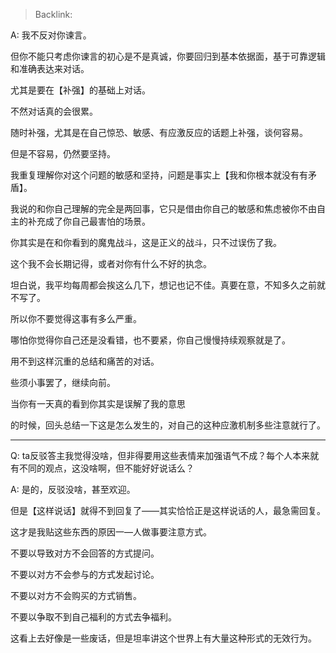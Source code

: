 > Backlink: 

A: 我不反对你谏言。

但你不能只考虑你谏言的初心是不是真诚，你要回归到基本依据面，基于可靠逻辑和准确表达来对话。

尤其是要在【补强】的基础上对话。

不然对话真的会很累。

随时补强，尤其是在自己惊恐、敏感、有应激反应的话题上补强，谈何容易。

但是不容易，仍然要坚持。

我重复理解你对这个问题的敏感和坚持，问题是事实上【我和你根本就没有有矛盾】。

我说的和你自己理解的完全是两回事，它只是借由你自己的敏感和焦虑被你不由自主的补充成了你自己最害怕的场景。

你其实是在和你看到的魔鬼战斗，这是正义的战斗，只不过误伤了我。

这个我不会长期记得，或者对你有什么不好的执念。

坦白说，我平均每周都会挨这么几下，想记也记不佳。真要在意，不知多久之前就不写了。

所以你不要觉得这事有多么严重。

哪怕你觉得你自己还是没看错，也不要紧，你自己慢慢持续观察就是了。

用不到这样沉重的总结和痛苦的对话。

些须小事罢了，继续向前。

当你有一天真的看到你其实是误解了我的意思

的时候，回头总结一下这是怎么发生的，对自己的这种应激机制多些注意就行了。

---

Q: ta反驳答主我觉得没啥，但非得要用这些表情来加强语气不成？每个人本来就有不同的观点，这没啥啊，但不能好好说话么？

A: 是的，反驳没啥，甚至欢迎。

但是【这样说话】就得不到回复了——其实恰恰正是这样说话的人，最急需回复。

这才是我贴这些东西的原因一—人做事要注意方式。

不要以导致对方不会回答的方式提问。

不要以对方不会参与的方式发起讨论。

不要以对方不会购买的方式销售。

不要以争取不到自己福利的方式去争福利。

这看上去好像是一些废话，但是坦率讲这个世界上有大量这种形式的无效行为。
